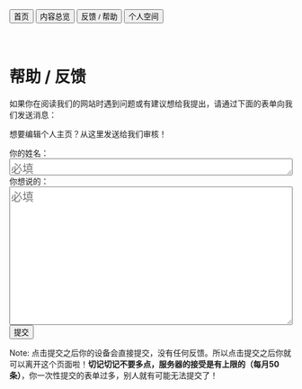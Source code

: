 <link rel="stylesheet" type="text/css" href="style.css">

<div class="btn-group">
<a href="https://zz19z-2021-2.github.io/"><button class="button">首页</button></a>
<a href="https://zz19z-2021-2.github.io/overview.html"><button class="button">内容总览</button></a>
<a href="https://zz19z-2021-2.github.io/feedback.html"><button class="button">反馈 / 帮助</button></a>
<a href="https://zz19z-2021-2.github.io/Spaces/spaces.html"><button class="button">个人空间</button></a>
</div>

<br />
<br />

# 帮助 / 反馈

如果你在阅读我们的网站时遇到问题或有建议想给我提出，请通过下面的表单向我们发送消息：

想要编辑个人主页？从这里发送给我们审核！

<form id="my-form" action="https://www.maildock.ink/state/send/mail?posId=aea721f3469c4d3291fdb606ede25e21" method="POST">
  <label>
    你的姓名：<br />
    <textarea rows="1" cols="20" style="font-size:20px;width:100%" required="required" placeholder="必填" name="姓名"></textarea>
  </label>
  <br />
  <label>
    你想说的：<br />
    <textarea rows="10" cols="20" style="font-size:20px;width:100%" name="消息" required="required" placeholder="必填"></textarea>
  </label>
  <br />
  <button id="my-form-button" class="button-link">提交</button>
  <br />
</form>
<script>
    var form = document.getElementById("my-form");
  async function handleSubmit(event) {
  event.preventDefault();
  var status = document.getElementById("my-form-status");
  var data = new FormData(event.target);
  fetch(event.target.action, {
    method: form.method,
    body: data,
    headers: {
        'Accept': 'application/json'
    }
  }).then(response => {
    status.innerHTML = "提交成功！Thank you very much.";
    form.reset()
  }).catch(error => {
    status.innerHTML = "Oh, no！你的建议提交失败，请稍后再试。"
  });
}
form.addEventListener("submit", handleSubmit)
</script>


Note: 点击提交之后你的设备会直接提交，没有任何反馈。所以点击提交之后你就可以离开这个页面啦！**切记切记不要多点，服务器的接受是有上限的（每月50条）**，你一次性提交的表单过多，别人就有可能无法提交了！